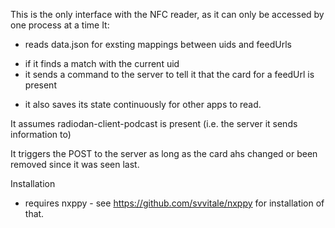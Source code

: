 This is the only interface with the NFC reader, as it can only be accessed by one process at a time
It:
 * reads data.json for exsting mappings between uids and feedUrls
  - if it finds a match with the current uid
  - it sends a command to the server to tell it that the card for a feedUrl is present
 * it also saves its state continuously for other apps to read.

It assumes radiodan-client-podcast is present (i.e. the server it sends information to)

It triggers the POST to the server as long as the card ahs changed or been removed
since it was seen last.

Installation 

- requires nxppy - see https://github.com/svvitale/nxppy for installation of that.
